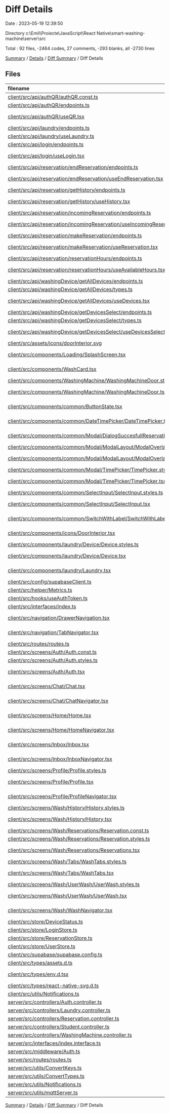 # Diff Details

Date : 2023-05-19 12:39:50

Directory c:\\Emil\\Proiecte\\JavaScript\\React Native\\smart-washing-machine\\server\\src

Total : 92 files,  -2464 codes, 27 comments, -293 blanks, all -2730 lines

[Summary](results.md) / [Details](details.md) / [Diff Summary](diff.md) / Diff Details

## Files
| filename | language | code | comment | blank | total |
| :--- | :--- | ---: | ---: | ---: | ---: |
| [client/src/api/authQR/authQR.const.ts](/client/src/api/authQR/authQR.const.ts) | TypeScript | -7 | 0 | -1 | -8 |
| [client/src/api/authQR/endpoints.ts](/client/src/api/authQR/endpoints.ts) | TypeScript | -26 | 0 | -3 | -29 |
| [client/src/api/authQR/useQR.tsx](/client/src/api/authQR/useQR.tsx) | TypeScript React | -17 | 0 | -2 | -19 |
| [client/src/api/laundry/endpoints.ts](/client/src/api/laundry/endpoints.ts) | TypeScript | -15 | 0 | -4 | -19 |
| [client/src/api/laundry/useLaundry.ts](/client/src/api/laundry/useLaundry.ts) | TypeScript | -26 | 0 | -5 | -31 |
| [client/src/api/login/endpoints.ts](/client/src/api/login/endpoints.ts) | TypeScript | -18 | 0 | -5 | -23 |
| [client/src/api/login/useLogin.tsx](/client/src/api/login/useLogin.tsx) | TypeScript React | -17 | 0 | -2 | -19 |
| [client/src/api/reservation/endReservation/endpoints.ts](/client/src/api/reservation/endReservation/endpoints.ts) | TypeScript | -29 | 0 | -4 | -33 |
| [client/src/api/reservation/endReservation/useEndReservation.tsx](/client/src/api/reservation/endReservation/useEndReservation.tsx) | TypeScript React | -16 | 0 | -2 | -18 |
| [client/src/api/reservation/getHistory/endpoints.ts](/client/src/api/reservation/getHistory/endpoints.ts) | TypeScript | -16 | 0 | -4 | -20 |
| [client/src/api/reservation/getHistory/useHistory.tsx](/client/src/api/reservation/getHistory/useHistory.tsx) | TypeScript React | -21 | 0 | -2 | -23 |
| [client/src/api/reservation/incomingReservation/endpoints.ts](/client/src/api/reservation/incomingReservation/endpoints.ts) | TypeScript | -21 | -1 | -3 | -25 |
| [client/src/api/reservation/incomingReservation/useIncomingReservation.tsx](/client/src/api/reservation/incomingReservation/useIncomingReservation.tsx) | TypeScript React | -13 | 0 | -1 | -14 |
| [client/src/api/reservation/makeReservation/endpoints.ts](/client/src/api/reservation/makeReservation/endpoints.ts) | TypeScript | -17 | 0 | -4 | -21 |
| [client/src/api/reservation/makeReservation/useReservation.tsx](/client/src/api/reservation/makeReservation/useReservation.tsx) | TypeScript React | -19 | 0 | -3 | -22 |
| [client/src/api/reservation/reservationHours/endpoints.ts](/client/src/api/reservation/reservationHours/endpoints.ts) | TypeScript | -16 | 0 | -3 | -19 |
| [client/src/api/reservation/reservationHours/useAvailableHours.tsx](/client/src/api/reservation/reservationHours/useAvailableHours.tsx) | TypeScript React | -33 | 0 | -4 | -37 |
| [client/src/api/washingDevice/getAllDevices/endpoints.ts](/client/src/api/washingDevice/getAllDevices/endpoints.ts) | TypeScript | -18 | 0 | -4 | -22 |
| [client/src/api/washingDevice/getAllDevices/types.ts](/client/src/api/washingDevice/getAllDevices/types.ts) | TypeScript | -14 | 0 | 0 | -14 |
| [client/src/api/washingDevice/getAllDevices/useDevices.tsx](/client/src/api/washingDevice/getAllDevices/useDevices.tsx) | TypeScript React | -12 | -1 | -3 | -16 |
| [client/src/api/washingDevice/getDevicesSelect/endpoints.ts](/client/src/api/washingDevice/getDevicesSelect/endpoints.ts) | TypeScript | -17 | 0 | -4 | -21 |
| [client/src/api/washingDevice/getDevicesSelect/types.ts](/client/src/api/washingDevice/getDevicesSelect/types.ts) | TypeScript | -10 | 0 | -2 | -12 |
| [client/src/api/washingDevice/getDevicesSelect/useDevicesSelect.tsx](/client/src/api/washingDevice/getDevicesSelect/useDevicesSelect.tsx) | TypeScript React | -28 | 0 | -2 | -30 |
| [client/src/assets/icons/doorInterior.svg](/client/src/assets/icons/doorInterior.svg) | XML | -13 | 0 | -1 | -14 |
| [client/src/components/Loading/SplashScreen.tsx](/client/src/components/Loading/SplashScreen.tsx) | TypeScript React | -25 | 0 | -3 | -28 |
| [client/src/components/WashCard.tsx](/client/src/components/WashCard.tsx) | TypeScript React | -41 | 0 | -5 | -46 |
| [client/src/components/WashingMachine/WashingMachineDoor.styles.ts](/client/src/components/WashingMachine/WashingMachineDoor.styles.ts) | TypeScript | -21 | 0 | -3 | -24 |
| [client/src/components/WashingMachine/WashingMachineDoor.tsx](/client/src/components/WashingMachine/WashingMachineDoor.tsx) | TypeScript React | -25 | 0 | -4 | -29 |
| [client/src/components/common/ButtonState.tsx](/client/src/components/common/ButtonState.tsx) | TypeScript React | -67 | 0 | -7 | -74 |
| [client/src/components/common/DateTimePicker/DateTimePicker.tsx](/client/src/components/common/DateTimePicker/DateTimePicker.tsx) | TypeScript React | -34 | -1 | -8 | -43 |
| [client/src/components/common/Modal/DialogSuccesfullReservation/SuccessfulReservation.tsx](/client/src/components/common/Modal/DialogSuccesfullReservation/SuccessfulReservation.tsx) | TypeScript React | -70 | -3 | -14 | -87 |
| [client/src/components/common/Modal/ModalLayout/ModalOverlay.styles.ts](/client/src/components/common/Modal/ModalLayout/ModalOverlay.styles.ts) | TypeScript | -5 | 0 | -1 | -6 |
| [client/src/components/common/Modal/ModalLayout/ModalOverlay.tsx](/client/src/components/common/Modal/ModalLayout/ModalOverlay.tsx) | TypeScript React | -48 | 0 | -3 | -51 |
| [client/src/components/common/Modal/TimePicker/TimePicker.styles.ts](/client/src/components/common/Modal/TimePicker/TimePicker.styles.ts) | TypeScript | -23 | -1 | -4 | -28 |
| [client/src/components/common/Modal/TimePicker/TimePicker.tsx](/client/src/components/common/Modal/TimePicker/TimePicker.tsx) | TypeScript React | -194 | -4 | -16 | -214 |
| [client/src/components/common/SelectInput/SelectInput.styles.ts](/client/src/components/common/SelectInput/SelectInput.styles.ts) | TypeScript | -5 | 0 | -1 | -6 |
| [client/src/components/common/SelectInput/SelectInput.tsx](/client/src/components/common/SelectInput/SelectInput.tsx) | TypeScript React | -95 | 0 | -11 | -106 |
| [client/src/components/common/SwitchWithLabel/SwitchWithLabel.tsx](/client/src/components/common/SwitchWithLabel/SwitchWithLabel.tsx) | TypeScript React | -36 | 0 | -6 | -42 |
| [client/src/components/icons/DoorInterior.tsx](/client/src/components/icons/DoorInterior.tsx) | TypeScript React | -30 | 0 | -2 | -32 |
| [client/src/components/laundry/Device/Device.styles.ts](/client/src/components/laundry/Device/Device.styles.ts) | TypeScript | -15 | 0 | -3 | -18 |
| [client/src/components/laundry/Device/Device.tsx](/client/src/components/laundry/Device/Device.tsx) | TypeScript React | -111 | -1 | -10 | -122 |
| [client/src/components/laundry/Laundry.tsx](/client/src/components/laundry/Laundry.tsx) | TypeScript React | -54 | 0 | -7 | -61 |
| [client/src/config/supabaseClient.ts](/client/src/config/supabaseClient.ts) | TypeScript | -7 | 0 | -2 | -9 |
| [client/src/helper/Metrics.ts](/client/src/helper/Metrics.ts) | TypeScript | -8 | 0 | -4 | -12 |
| [client/src/hooks/useAuthToken.ts](/client/src/hooks/useAuthToken.ts) | TypeScript | -32 | 0 | -5 | -37 |
| [client/src/interfaces/index.ts](/client/src/interfaces/index.ts) | TypeScript | -33 | 0 | -7 | -40 |
| [client/src/navigation/DrawerNavigation.tsx](/client/src/navigation/DrawerNavigation.tsx) | TypeScript React | -72 | 0 | -10 | -82 |
| [client/src/navigation/TabNavigator.tsx](/client/src/navigation/TabNavigator.tsx) | TypeScript React | -121 | 0 | -7 | -128 |
| [client/src/routes/routes.ts](/client/src/routes/routes.ts) | TypeScript | -5 | 0 | -2 | -7 |
| [client/src/screens/Auth/Auth.const.ts](/client/src/screens/Auth/Auth.const.ts) | TypeScript | -9 | 0 | -3 | -12 |
| [client/src/screens/Auth/Auth.styles.ts](/client/src/screens/Auth/Auth.styles.ts) | TypeScript | -8 | 0 | -4 | -12 |
| [client/src/screens/Auth/Auth.tsx](/client/src/screens/Auth/Auth.tsx) | TypeScript React | -169 | -2 | -12 | -183 |
| [client/src/screens/Chat/Chat.tsx](/client/src/screens/Chat/Chat.tsx) | TypeScript React | -10 | 0 | -3 | -13 |
| [client/src/screens/Chat/ChatNavigator.tsx](/client/src/screens/Chat/ChatNavigator.tsx) | TypeScript React | -15 | 0 | -4 | -19 |
| [client/src/screens/Home/Home.tsx](/client/src/screens/Home/Home.tsx) | TypeScript React | -83 | 0 | -9 | -92 |
| [client/src/screens/Home/HomeNavigator.tsx](/client/src/screens/Home/HomeNavigator.tsx) | TypeScript React | -55 | 0 | -5 | -60 |
| [client/src/screens/Inbox/Inbox.tsx](/client/src/screens/Inbox/Inbox.tsx) | TypeScript React | -6 | 0 | -3 | -9 |
| [client/src/screens/Inbox/InboxNavigator.tsx](/client/src/screens/Inbox/InboxNavigator.tsx) | TypeScript React | -15 | 0 | -5 | -20 |
| [client/src/screens/Profile/Profile.styles.ts](/client/src/screens/Profile/Profile.styles.ts) | TypeScript | -6 | 0 | -2 | -8 |
| [client/src/screens/Profile/Profile.tsx](/client/src/screens/Profile/Profile.tsx) | TypeScript React | -46 | 0 | -10 | -56 |
| [client/src/screens/Profile/ProfileNavigator.tsx](/client/src/screens/Profile/ProfileNavigator.tsx) | TypeScript React | -15 | 0 | -4 | -19 |
| [client/src/screens/Wash/History/History.styles.ts](/client/src/screens/Wash/History/History.styles.ts) | TypeScript | -6 | 0 | -1 | -7 |
| [client/src/screens/Wash/History/History.tsx](/client/src/screens/Wash/History/History.tsx) | TypeScript React | -78 | 0 | -6 | -84 |
| [client/src/screens/Wash/Reservations/Reservation.const.ts](/client/src/screens/Wash/Reservations/Reservation.const.ts) | TypeScript | -32 | 0 | -8 | -40 |
| [client/src/screens/Wash/Reservations/Reservation.styles.ts](/client/src/screens/Wash/Reservations/Reservation.styles.ts) | TypeScript | -9 | 0 | -3 | -12 |
| [client/src/screens/Wash/Reservations/Reservations.tsx](/client/src/screens/Wash/Reservations/Reservations.tsx) | TypeScript React | -225 | -1 | -20 | -246 |
| [client/src/screens/Wash/Tabs/WashTabs.styles.ts](/client/src/screens/Wash/Tabs/WashTabs.styles.ts) | TypeScript | -4 | 0 | -1 | -5 |
| [client/src/screens/Wash/Tabs/WashTabs.tsx](/client/src/screens/Wash/Tabs/WashTabs.tsx) | TypeScript React | -178 | -10 | -20 | -208 |
| [client/src/screens/Wash/UserWash/UserWash.styles.ts](/client/src/screens/Wash/UserWash/UserWash.styles.ts) | TypeScript | -11 | 0 | -3 | -14 |
| [client/src/screens/Wash/UserWash/UserWash.tsx](/client/src/screens/Wash/UserWash/UserWash.tsx) | TypeScript React | -217 | -5 | -25 | -247 |
| [client/src/screens/Wash/WashNavigator.tsx](/client/src/screens/Wash/WashNavigator.tsx) | TypeScript React | -20 | 0 | -6 | -26 |
| [client/src/store/DeviceStatus.ts](/client/src/store/DeviceStatus.ts) | TypeScript | -9 | 0 | -2 | -11 |
| [client/src/store/LoginStore.ts](/client/src/store/LoginStore.ts) | TypeScript | -14 | 0 | -2 | -16 |
| [client/src/store/ReservationStore.ts](/client/src/store/ReservationStore.ts) | TypeScript | -62 | 0 | -7 | -69 |
| [client/src/store/UserStore.ts](/client/src/store/UserStore.ts) | TypeScript | -22 | 0 | -3 | -25 |
| [client/src/supabase/supabase.config.ts](/client/src/supabase/supabase.config.ts) | TypeScript | -5 | 0 | -2 | -7 |
| [client/src/types/assets.d.ts](/client/src/types/assets.d.ts) | TypeScript | -4 | 0 | -1 | -5 |
| [client/src/types/env.d.tsx](/client/src/types/env.d.tsx) | TypeScript React | -8 | 0 | -1 | -9 |
| [client/src/types/react-native-svg.d.ts](/client/src/types/react-native-svg.d.ts) | TypeScript | -7 | 0 | 0 | -7 |
| [client/src/utils/Notifications.ts](/client/src/utils/Notifications.ts) | TypeScript | -23 | -8 | -3 | -34 |
| [server/src/controllers/Auth.controller.ts](/server/src/controllers/Auth.controller.ts) | TypeScript | 39 | 0 | 5 | 44 |
| [server/src/controllers/Laundry.controller.ts](/server/src/controllers/Laundry.controller.ts) | TypeScript | 12 | 0 | 3 | 15 |
| [server/src/controllers/Reservation.controller.ts](/server/src/controllers/Reservation.controller.ts) | TypeScript | 124 | 5 | 27 | 156 |
| [server/src/controllers/Student.controller.ts](/server/src/controllers/Student.controller.ts) | TypeScript | 26 | 0 | 8 | 34 |
| [server/src/controllers/WashingMachine.controller.ts](/server/src/controllers/WashingMachine.controller.ts) | TypeScript | 78 | 28 | 14 | 120 |
| [server/src/interfaces/index.interface.ts](/server/src/interfaces/index.interface.ts) | TypeScript | 18 | 0 | 2 | 20 |
| [server/src/middleware/Auth.ts](/server/src/middleware/Auth.ts) | TypeScript | 48 | 0 | 4 | 52 |
| [server/src/routes/routes.ts](/server/src/routes/routes.ts) | TypeScript | 21 | 0 | 2 | 23 |
| [server/src/utils/ConvertKeys.ts](/server/src/utils/ConvertKeys.ts) | TypeScript | 12 | 0 | 3 | 15 |
| [server/src/utils/ConvertTypes.ts](/server/src/utils/ConvertTypes.ts) | TypeScript | 8 | 0 | 2 | 10 |
| [server/src/utils/Notifications.ts](/server/src/utils/Notifications.ts) | TypeScript | 53 | 3 | 9 | 65 |
| [server/src/utils/mqttServer.ts](/server/src/utils/mqttServer.ts) | TypeScript | 84 | 29 | 19 | 132 |

[Summary](results.md) / [Details](details.md) / [Diff Summary](diff.md) / Diff Details